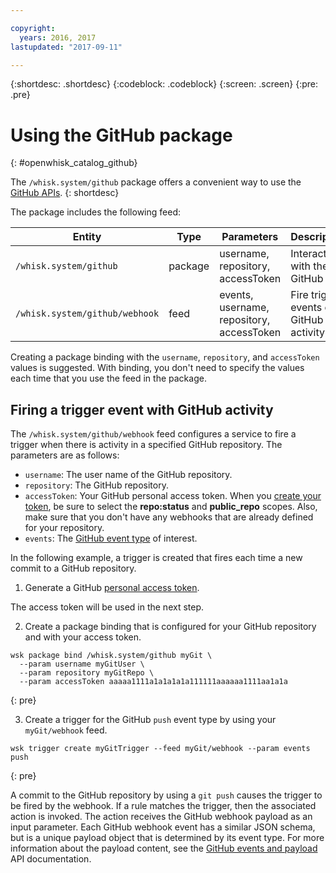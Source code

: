 ```yaml
---

copyright:
  years: 2016, 2017
lastupdated: "2017-09-11"

---
```


{:shortdesc: .shortdesc}
{:codeblock: .codeblock}
{:screen: .screen}
{:pre: .pre}

# Using the GitHub package
{: #openwhisk_catalog_github}

The `/whisk.system/github` package offers a convenient way to use the [GitHub APIs](https://developer.github.com/).
{: shortdesc}

The package includes the following feed:

| Entity | Type | Parameters | Description |
| --- | --- | --- | --- |
| `/whisk.system/github` | package | username, repository, accessToken | Interact with the GitHub API |
| `/whisk.system/github/webhook` | feed | events, username, repository, accessToken | Fire trigger events on GitHub activity |

Creating a package binding with the `username`, `repository`, and `accessToken` values is suggested.  With binding, you don't need to specify the values each time that you use the feed in the package.

## Firing a trigger event with GitHub activity

The `/whisk.system/github/webhook` feed configures a service to fire a trigger when there is activity in a specified GitHub repository. The parameters are as follows:

- `username`: The user name of the GitHub repository.
- `repository`: The GitHub repository.
- `accessToken`: Your GitHub personal access token. When you [create your token](https://github.com/settings/tokens), be sure to select the **repo:status** and **public_repo** scopes. Also, make sure that you don't have any webhooks that are already defined for your repository.
- `events`: The [GitHub event type](https://developer.github.com/v3/activity/events/types/) of interest.

In the following example, a trigger is created that fires each time a new commit to a GitHub repository.

1. Generate a GitHub [personal access token](https://github.com/settings/tokens).
  
  The access token will be used in the next step.
  
2. Create a package binding that is configured for your GitHub repository and with your access token.
  
  ```
  wsk package bind /whisk.system/github myGit \
    --param username myGitUser \
    --param repository myGitRepo \
    --param accessToken aaaaa1111a1a1a1a1a111111aaaaaa1111aa1a1a
  ```
  {: pre}
  
3. Create a trigger for the GitHub `push` event type by using your `myGit/webhook` feed.
  
  ```
  wsk trigger create myGitTrigger --feed myGit/webhook --param events push
  ```
  {: pre}
  
  A commit to the GitHub repository by using a `git push` causes the trigger to be fired by the webhook. If a rule matches the trigger, then the associated action is invoked.
  The action receives the GitHub webhook payload as an input parameter. Each GitHub webhook event has a similar JSON schema, but is a unique payload object that is determined by its event type.
  For more information about the payload content, see the [GitHub events and payload](https://developer.github.com/v3/activity/events/types/) API documentation.
  
